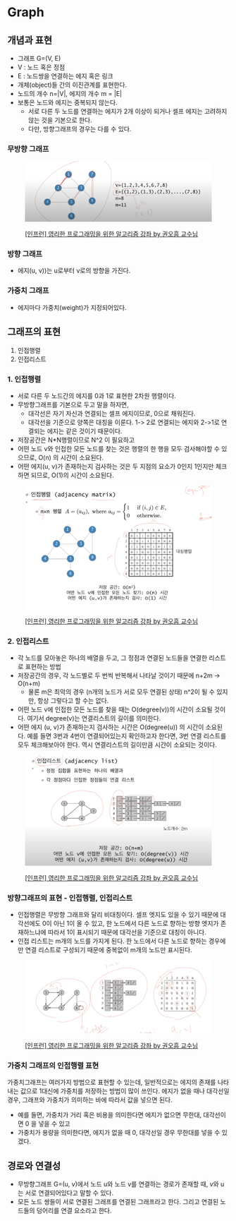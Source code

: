 # Graph

## 개념과 표현

* 그래프 G=(V, E)&#x20;
* V : 노드 혹은 정점&#x20;
* E : 노드쌍을 연결하는 에지 혹은 링크
* 개체(object)들 간의 이진관계를 표현한다.&#x20;
* 노드의 개수 n=|V|, 에지의 개수 m = |E|
* 보통은 노드와 에지는 중복되지 않는다.&#x20;
  * 서로 다른 두 노드를 연결하는 에지가 2개 이상이 되거나 셀프 에지는 고려하지 않는 것을 기본으로 한다.&#x20;
  * 다만, 방향그래프의 경우는 다를 수 있다.&#x20;



### 무방향 그래프

<figure><img src="../../../.gitbook/assets/image (45).png" alt=""><figcaption><p><a href="https://www.inflearn.com/course/%EC%95%8C%EA%B3%A0%EB%A6%AC%EC%A6%98-%EA%B0%95%EC%A2%8C">[인프런] 영리한 프로그래밍을 위한 알고리즘 강좌 by 권오흠 교수님</a></p></figcaption></figure>

### 방향 그래프&#x20;

* 에지(u, v))는 u로부터 v로의 방향을 가진다.&#x20;



### 가중치 그래프

* 에지마다 가중치(weight)가 지정되어있다.&#x20;



## 그래프의 표현

1. 인접행렬&#x20;
2. 인접리스트&#x20;



### 1. 인접행렬

* 서로 다른 두 노드간의 에지를 0과 1로 표현한 2차원 행렬이다.&#x20;
* 무방향그래프를 기본으로 두고 말을 하자면,&#x20;
  * 대각선은 자기 자신과 연결되는 셀프 에지이므로, 0으로 채워진다.&#x20;
  * 대각선을 기준으로 양쪽은 대칭을 이룬다. 1-> 2로 연결되는 에지와 2->1로 연결되는 에지는 같은 것이기 때문이다.&#x20;
* 저장공간은 N\*N행렬이므로 N^2 이 필요하고&#x20;
* 어떤 노드 v와 인접한 모든 노드를 찾는 것은 행렬의 한 행을 모두 검사해야할 수 있으므로, O(n) 의 시간이 소요된다.&#x20;
* 어떤 에지(u, v)가 존재하는지 검사하는 것은 두 지점의 요소가 0인지 1인지만 체크하면 되므로, O(1)의 시간이 소요된다.&#x20;

<figure><img src="../../../.gitbook/assets/image (48).png" alt=""><figcaption><p><a href="https://www.inflearn.com/course/%EC%95%8C%EA%B3%A0%EB%A6%AC%EC%A6%98-%EA%B0%95%EC%A2%8C">[인프런] 영리한 프로그래밍을 위한 알고리즘 강좌 by 권오흠 교수님</a></p></figcaption></figure>

### 2. 인접리스트

* 각 노드를 모아놓은 하나의 배열을 두고, 그 정점과 연결된 노드들을 연결한 리스트로 표현하는 방법&#x20;
* 저장공간의 경우, 각 노드별로 두 번씩 반복해서 나타날 것이기 때문에 n+2m -> O(n+m)&#x20;
  * 물론 m은 최악의 경우 (n개의 노드가 서로 모두 연결된 상태) n^2이 될 수 있지만, 항상 그렇다고 할 수는 없다.&#x20;
* 어떤 노드 v에 인접한 모든 노드를 찾을 때는 O(degree(v))의 시간이 소요될 것이다. 여기서 degree(v)는 연결리스트의 길이를 의미한다.&#x20;
* 어떤 에지 (u, v)가 존재하는지 검사하는 시간은 O(degree(u)) 의 시간이 소요된다. 예를 들면 3번과 4번이 연결되어있는지 확인하고자 한다면, 3번 연결 리스트를 모두 체크해보아야 한다. 역시 연결리스트의 길이만큼 시간이 소요되는 것이다.&#x20;

<figure><img src="../../../.gitbook/assets/image (46).png" alt=""><figcaption><p><a href="https://www.inflearn.com/course/%EC%95%8C%EA%B3%A0%EB%A6%AC%EC%A6%98-%EA%B0%95%EC%A2%8C">[인프런] 영리한 프로그래밍을 위한 알고리즘 강좌 by 권오흠 교수님</a></p></figcaption></figure>



### 방향그래프의 표현 - 인접행렬, 인접리스트

* 인접행렬은 무방향 그래프와 달리 비대칭이다. 셀프 엣지도 있을 수 있기 때문에 대각선에도 0이 아닌 1이 올 수 있고, 한 노드에서 다른 노드로 향하는 방향 엣지가 존재하느냐에 따라서 1이 표시되기 때문에 대각선을 기준으로 대칭이 아니다.&#x20;
* 인접 리스트는 m개의 노드를 가지게 된다. 한 노드에서 다른 노드로 향하는 경우에만 연결 리스트로 구성되기 때문에 중복없이 m개의 노드만 표시된다.&#x20;

<figure><img src="../../../.gitbook/assets/image (41).png" alt=""><figcaption><p><a href="https://www.inflearn.com/course/%EC%95%8C%EA%B3%A0%EB%A6%AC%EC%A6%98-%EA%B0%95%EC%A2%8C">[인프런] 영리한 프로그래밍을 위한 알고리즘 강좌 by 권오흠 교수님</a></p></figcaption></figure>

### 가중치 그래프의 인접행렬 표현

가중치그래프는 여러가지 방법으로 표현할 수 있는데, 일반적으로는 에지의 존재를 나타내는 값으로 1대신에 가중치를 저장하는 방법이 많이 쓰인다. 에지가 없을 때나 대각선일 경우, 그래프와 가중치가 의미하는 바에 따라서 값을 넣으면 된다.&#x20;

* 예를 들면, 가중치가 거리 혹은 비용을 의미한다면 에지가 없으면 무한대, 대각선이면 0 을 넣을 수 있고&#x20;
* 가중치가 용량을 의미한다면, 에지가 없을 때 0, 대각선일 경우 무한대를 넣을 수 있겠다.&#x20;

&#x20;

## 경로와 연결성

* 무방향그래프 G=(u, v)에서 노드 u와 노드 v를 연결하는 경로가 존재할 때, v와 u는 서로 연결되어있다고 말할 수 있다.&#x20;
* 모든 노드 쌍들이 서로 연결된 그래프를 연결된 그래프라고 한다. 그리고 연결된 노드들의 덩어리를 연결 요소라고 한다.&#x20;
